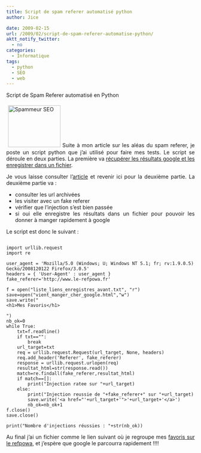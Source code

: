 ```yaml
---
title: Script de spam referer automatisé python
author: Jice

date: 2009-02-15
url: /2009/02/script-de-spam-referer-automatise-python/
aktt_notify_twitter:
  - no
categories:
  - Informatique
tags:
  - python
  - SEO
  - web
---
```

<p style="text-align: justify;">
  Script de Spam Referer automatisé en Python
</p>

<p style="text-align: justify;">
  <img class="alignleft size-full wp-image-119" style="margin: 5px;" title="Spammeur SEO" src="/images/posts/oldwordpress/uploads/2009/02/seo_black_hat.jpg" alt="Spammeur SEO" width="140" height="112" >Suite à mon article sur les aléas du spam referer, je poste un script python que j&#8217;ai utilisé pour faire mes tests. Le script se déroule en deux parties. La première va <a title="Récupération résultats google par python" href="http://localhost/oldblog/2009/02/extraire-urls-des-resultats-google-en-python/#more-127">récupérer les résultats google et les enregistrer dans un fichier</a>.
</p>

<p style="text-align: justify;">
  Je vous laisse consulter l&#8217;<a title="Enregistrer résultats google par script python" href="http://localhost/oldblog/2009/02/extraire-urls-des-resultats-google-en-python/#more-127">article</a> et revenir ici pour la deuxième partie. La deuxième partie va :<!--more-->
</p>

<ul style="text-align: justify;">
  <li>
    consulter les url archivées
  </li>
  <li>
    les visiter avec un fake referer
  </li>
  <li>
    vérifier que l&#8217;injection s&#8217;est bien passée
  </li>
  <li>
    si oui elle enregistre les résultats dans un fichier pour pouvoir les donner à manger rapidement à google
  </li>
</ul>

<p style="text-align: justify;">
  Le script est donc le suivant :
</p>

<pre><code lang="python">
import urllib.request
import re

user_agent = 'Mozilla/5.0 (Windows; U; Windows NT 5.1; fr; rv:1.9.0.5) Gecko/2008120122 Firefox/3.0.5'
headers = { 'User-Agent' : user_agent }
fake_referer='http://www.le-refpowa.fr'

f = open("liste_liens_enregistres_avant.txt", "r")
save=open("vient_manger_cher_google.html","w")
save.write("
&lt;h1>Mes Favoris&lt;/h1>

")
nb_ok=0
while True:
	txt=f.readline()
	if txt=="":
		break
	url_target=txt
	req = urllib.request.Request(url_target, None, headers)
	req.add_header('Referer', fake_referer)
	response = urllib.request.urlopen(req)
	resultat_html=str(response.read())
	match=re.findall(fake_referer,resultat_html)
	if match==[]:
		print("Injection ratee sur "+url_target)
	else:
		print("Injection reussie de "+fake_referer+" sur "+url_target)
		save.write('&lt;a href="'+url_target+'">'+url_target+'&lt;/a>')
		nb_ok=nb_ok+1
f.close()
save.close()

print("Nombre d'injections réussies : "+str(nb_ok))
</code></pre>

<p style="text-align: justify;">
  Au final j&#8217;ai un fichier comme le lien suivant où je regroupe mes <a title="Favoris Refpowa" href="http://localhost/oldblog/favoris1.html">favoris sur le refpowa</a>, et j&#8217;espère que google le parcourra rapidement !!!!
</p>